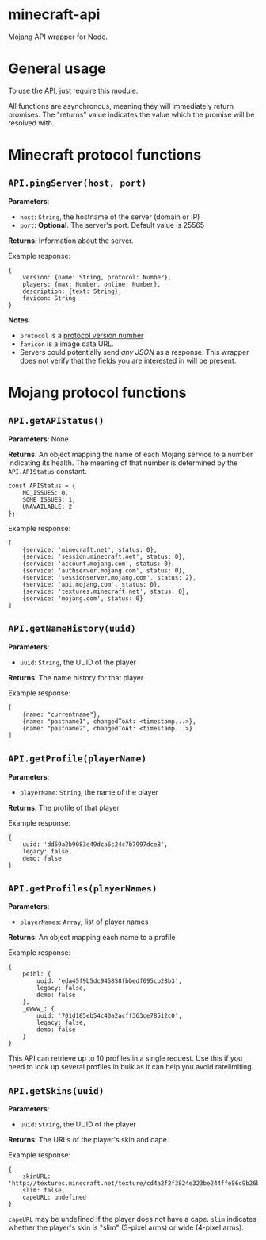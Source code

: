 # minecraft-api

Mojang API wrapper for Node.

# General usage

To use the API, just require this module. 

All functions are asynchronous, meaning they will immediately return promises. The "returns" value indicates the value which the promise will be resolved with.

# Minecraft protocol functions

## `API.pingServer(host, port)`

**Parameters**:
* `host`: `String`, the hostname of the server (domain or IP)
* `port`: **Optional**. The server's port. Default value is 25565

**Returns**: Information about the server.

Example response:

```
{
    version: {name: String, protocol: Number},
    players: {max: Number, online: Number},
    description: {text: String},
    favicon: String
}
```

**Notes**
* `protocol` is a [protocol version number](https://wiki.vg/Protocol_version_numbers)
* `favicon` is a image data URL.
* Servers could potentially send *any JSON* as a response. This wrapper does not verify that the fields you are interested in will be present.

# Mojang protocol functions

## `API.getAPIStatus()`

**Parameters**: None

**Returns**: An object mapping the name of each Mojang service to a number indicating its health. The meaning of that number is determined by the `API.APIStatus` constant.

```
const APIStatus = {
    NO_ISSUES: 0,
    SOME_ISSUES: 1,
    UNAVAILABLE: 2
};
```

Example response:

```
[
    {service: 'minecraft.net', status: 0},
    {service: 'session.minecraft.net', status: 0},
    {service: 'account.mojang.com', status: 0},
    {service: 'authserver.mojang.com', status: 0},
    {service: 'sessionserver.mojang.com', status: 2},
    {service: 'api.mojang.com', status: 0},
    {service: 'textures.minecraft.net', status: 0},
    {service: 'mojang.com', status: 0}
]
```

## `API.getNameHistory(uuid)`

**Parameters**:
* `uuid`: `String`, the UUID of the player

**Returns**: The name history for that player

Example response:

```
[
    {name: "currentname"},
    {name: "pastname1", changedToAt: <timestamp...>},
    {name: "pastname2", changedToAt: <timestamp...>}
]
```

## `API.getProfile(playerName)`

**Parameters**:
* `playerName`: `String`, the name of the player

**Returns**: The profile of that player

Example response:

```
{
    uuid: 'dd59a2b9083e49dca6c24c7b7997dce8',
    legacy: false,
    demo: false
}
```

## `API.getProfiles(playerNames)`

**Parameters**:
* `playerNames`: `Array`, list of player names

**Returns**: An object mapping each name to a profile

Example response:

```
{
    peihl: {
        uuid: 'eda45f9b5dc945858fbbedf695cb28b3',
        legacy: false,
        demo: false
    },
    _ewww_: {
        uuid: '701d185eb54c40a2acff363ce78512c0',
        legacy: false,
        demo: false
    }
}
```

This API can retrieve up to 10 profiles in a single request. Use this if you need to look up several profiles in bulk as it can help you avoid ratelimiting.

## `API.getSkins(uuid)`

**Parameters**:
* `uuid`: `String`, the UUID of the player

**Returns**: The URLs of the player's skin and cape.

Example response:

```
{
    skinURL: 'http://textures.minecraft.net/texture/cd4a2f2f3824e323be244ffe86c9b26bc81bc9194099f370a92af1b40cec3d58',
    slim: false,
    capeURL: undefined
}
```

`capeURL` may be undefined if the player does not have a cape. `slim` indicates whether the player's skin is "slim" (3-pixel arms) or wide (4-pixel arms).
